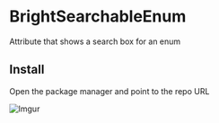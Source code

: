 # BrightSearchableEnum
Attribute that shows a search box for an enum

## Install
Open the package manager and point to the repo URL

![Imgur](https://i.imgur.com/iYGgINz.png)